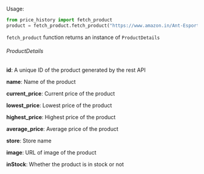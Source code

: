 Usage:

```python
from price_history import fetch_product
product = fetch_product.fetch_product("https://www.amazon.in/Ant-Esports-KM500W-Ergonomic-Programmable/dp/B081Q8PSKC/ref=sr_1_1?dchild=1&keywords=KM500w&qid=1619613615&smid=A14CZOWI0VEHLG&sr=8-1")
```

`fetch_product` function returns an instance of `ProductDetails`

###### ProductDetails
**id**: A unique ID of the product generated by the rest API

**name**: Name of the product

**current_price**: Current price of the product

**lowest_price**: Lowest price of the product

**highest_price**: Highest price of the product

**average_price**: Average price of the product

**store**: Store name

**image**: URL of image of the product

**inStock**: Whether the product is in stock or not
